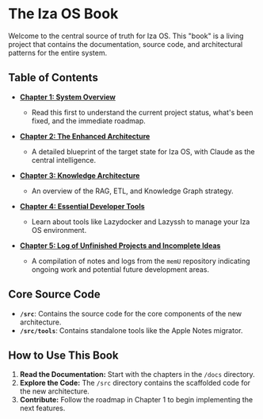 # The Iza OS Book

Welcome to the central source of truth for Iza OS. This "book" is a living project that contains the documentation, source code, and architectural patterns for the entire system.

## Table of Contents

*   **[Chapter 1: System Overview](./docs/01_System_Overview.md)**
    *   Read this first to understand the current project status, what's been fixed, and the immediate roadmap.

*   **[Chapter 2: The Enhanced Architecture](./docs/02_Enhanced_Architecture.md)**
    *   A detailed blueprint of the target state for Iza OS, with Claude as the central intelligence.

*   **[Chapter 3: Knowledge Architecture](./docs/03_Knowledge_Architecture.md)**
    *   An overview of the RAG, ETL, and Knowledge Graph strategy.

*   **[Chapter 4: Essential Developer Tools](./docs/04_Developer_Tools.md)**
    *   Learn about tools like Lazydocker and Lazyssh to manage your Iza OS environment.

*   **[Chapter 5: Log of Unfinished Projects and Incomplete Ideas](./docs/05_Unfinished_Projects_Log.md)**
    *   A compilation of notes and logs from the `memU` repository indicating ongoing work and potential future development areas.

## Core Source Code

*   **`/src`**: Contains the source code for the core components of the new architecture.
*   **`/src/tools`**: Contains standalone tools like the Apple Notes migrator.

## How to Use This Book

1.  **Read the Documentation:** Start with the chapters in the `/docs` directory.
2.  **Explore the Code:** The `/src` directory contains the scaffolded code for the new architecture.
3.  **Contribute:** Follow the roadmap in Chapter 1 to begin implementing the next features.
